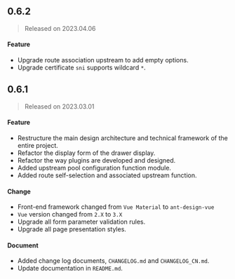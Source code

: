 ## 0.6.2
> Released on 2023.04.06

#### Feature

- Upgrade route association upstream to add empty options.
- Upgrade certificate `sni` supports wildcard `*`.



## 0.6.1
> Released on 2023.03.01

#### Feature

- Restructure the main design architecture and technical framework of the entire project.
- Refactor the display form of the drawer display.
- Refactor the way plugins are developed and designed.
- Added upstream pool configuration function module.
- Added route self-selection and associated upstream function.


#### Change

- Front-end framework changed from ```Vue Material``` to ```ant-design-vue```
- ```Vue``` version changed from ```2.X``` to ```3.X```
- Upgrade all form parameter validation rules.
- Upgrade all page presentation styles.


#### Document

- Added change log documents, `CHANGELOG.md` and `CHANGELOG_CN.md`.
- Update documentation in `README.md`.